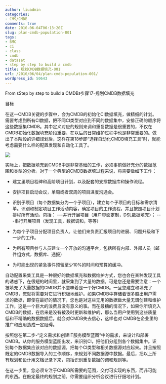 ```yaml
---
author: liuadmin
categories:
- CMS/CMDB
comments: true
date: 2010-06-04T06:13:20Z
slug: plan-cmdb-population-001
tags:
- BMC
- ci
- class
- cmdb
- dataset
- step by step to build a cmdb
title: 规划CMDB数据填充-001
url: /2010/06/04/plan-cmdb-population-001/
wordpress_id: 50643
---
```


From 《Step by step to build a CMDB》步骤17-规划CMDB数据填充

目标

在这一CMDB关键的步骤中，会为CMDB的初始化CI数据填充，做精细的计划。需要考虑到所有CI数据，把不同CI类型对应到不同的数据集中，安排正确的顺序将这些数据集CMDB。其中定义对应的规则来调和重复数据是很重要的，不仅在CMDB初始化数据填充阶段重要，在以后的日常维护过程中也是非常重要的。做出了本阶段的详细规划后，这样在第18步即“选择自动化CMDB填充工具”时，就能考虑需要什么样的配置发现和自动化工具了。

![](http://pursuitmag.com/wp-content/uploads/2010/01/private-investigator-database.jpg)

实际上，把数据填充到CMDB中是非常基础的工作，必须事前做好充分的数据范围和类型的分析。对于一个典型的CMDB数据填过程来说，将需要做如下工作：



	
  * 建立里项目程碑和高阶项目计划，以及配套的支撑数据库和操作流程。

	
  * 安排项目启动会议，单周或者双周的项目进度沟通会。

	
  * 识别子项目（每个数据集分为一个子项目），建立每个子项目的目标和需求清单。识别和制定项目工作活动内容，确定项目的工作流程，并且按照项目计划排程所有活动。包括：
---并行开展项目（用户界面定制，DSL数据填充）；
---串行开展项目（发现工具，数据调和，等等）

	
  * 为每个子项目分配项目负责人，让他们来负责汇报项目的进展、问题升级和下一步的工作。

	
  * 为所有项目参与人员建立一个开放的沟通平台，包括所有内部、外部人员（邮件组方式，数据库、通报）

	
  * 为可能出现的紧急事件预留至少10%的时间和预算的缓冲。


<!--more-->自动配置采集工具是一种很好的数据填充和数据维护方式，您也会在某种发现工具的诱惑下，在很短的时间里，就采集到了大量的数据。可是您还是需要注意：一个被填充了大量数据的CMDB并不意味着是一个好CMDB。一旦您建立和填充了CMDB，您就将需要对它进行积极地维护。如果CMDB中存储着很多超出用户需求的数据，即使在最好的情况下，您也是对这些无用的数据做大量无谓创建和维护工作，这是一个巨大的浪费且没有意义的事。而在最糟的情况下，如果你所填充入CMDB的数据，在后来是没有被及时更新和维护的，那么当用户使用到这些质量低和不精确的数据数据后，就会对CMDB失去信心，这样也对 CMDB在企业里的推广和应用造成一定阻碍。

按照您在第二步-“定义需求和创建IT服务模型蓝图”中的需求，来设计和部署CMDB。从你的服务模型蓝图出发，来识别CI，把他们分组到各个数据集中。识别每个数据集应该对应的数据源，把每个CI类型和相关数据源对应起来。并且按照既定的CMDB数据导入的工作顺序，来规划不同数据源中数据。最后，把以上所有规划和设计用文档记录下来，包括识别重复数据的调和规则等。

在这一步里，您必须专注于CMDB所需要的范围，交付可实现的东西，而非可能的东西。在敲定最终的规划之前，你需要组织分析会议进行仔细地计划。
